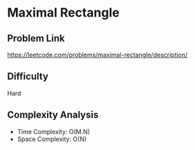 # Maximal Rectangle

## Problem Link

https://leetcode.com/problems/maximal-rectangle/description/

## Difficulty

Hard

## Complexity Analysis

* Time Complexity: O(M.N)
* Space Complexity: O(N)
